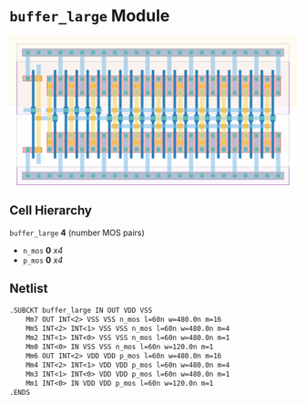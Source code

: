 # `buffer_large` Module
![Layout](buffer_large.png)
## Cell Hierarchy

`buffer_large` **4** (number MOS pairs)
- `n_mos` **0** *x4*
- `p_mos` **0** *x4*
## Netlist

```
.SUBCKT buffer_large IN OUT VDD VSS
    Mm7 OUT INT<2> VSS VSS n_mos l=60n w=480.0n m=16
    Mm5 INT<2> INT<1> VSS VSS n_mos l=60n w=480.0n m=4
    Mm2 INT<1> INT<0> VSS VSS n_mos l=60n w=480.0n m=1
    Mm0 INT<0> IN VSS VSS n_mos l=60n w=120.0n m=1
    Mm6 OUT INT<2> VDD VDD p_mos l=60n w=480.0n m=16
    Mm4 INT<2> INT<1> VDD VDD p_mos l=60n w=480.0n m=4
    Mm3 INT<1> INT<0> VDD VDD p_mos l=60n w=480.0n m=1
    Mm1 INT<0> IN VDD VDD p_mos l=60n w=120.0n m=1
.ENDS
```

